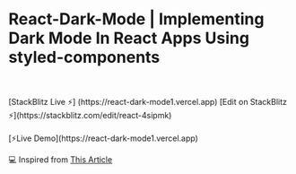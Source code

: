 # React-Dark-Mode | Implementing Dark Mode In React Apps Using styled-components

<br>
<br>
[StackBlitz Live ⚡️] (https://react-dark-mode1.vercel.app)  [Edit on StackBlitz ⚡️](https://stackblitz.com/edit/react-4sipmk)
<br>
<br>
[⚡️Live Demo](https://react-dark-mode1.vercel.app) 
<br>

💻 Inspired from [This Article](https://www.smashingmagazine.com/2020/04/dark-mode-react-apps-styled-components/)
